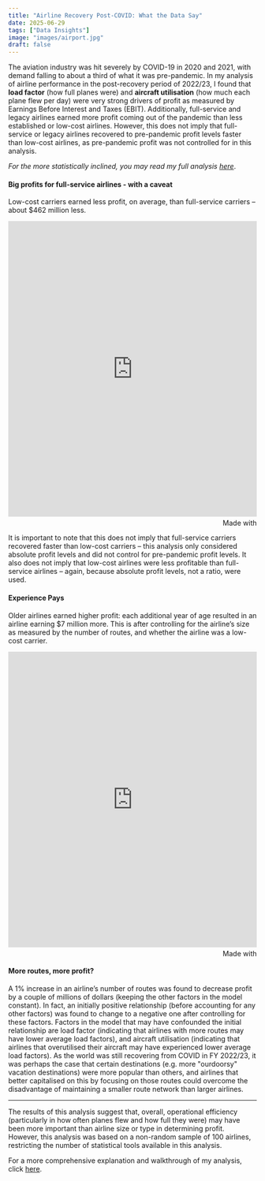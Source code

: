 ```yaml
---
title: "Airline Recovery Post-COVID: What the Data Say"
date: 2025-06-29
tags: ["Data Insights"]
image: "images/airport.jpg"
draft: false
---
```


The aviation industry was hit severely by COVID-19 in 2020 and 2021, with demand falling to about a third of what it was pre-pandemic.  In my analysis of airline performance in the post-recovery period of 2022/23, I found that **load factor** (how full planes were) and **aircraft utilisation** (how much each plane flew per day) were very strong drivers of profit as measured by Earnings Before Interest and Taxes (EBIT). Additionally, full-service and legacy airlines earned more profit coming out of the pandemic than less established or low-cost airlines. However, this does not imply that full-service or legacy airlines recovered to pre-pandemic profit levels faster than low-cost airlines, as pre-pandemic profit was not controlled for in this analysis.

*For the more statistically inclined, you may read my full analysis [here](https://nbviewer.org/github/darrendube/airline-profitability-analysis/blob/main/notebook.ipynb)*.

#### Big profits for full-service airlines - with a caveat

Low-cost carriers earned less profit, on average, than full-service carriers – about $462 million less. 

<iframe src='https://flo.uri.sh/visualisation/23998049/embed' title='Interactive or visual content' class='flourish-embed-iframe' frameborder='0' scrolling='no' style='width:100%;height:600px;' sandbox='allow-same-origin allow-forms allow-scripts allow-downloads allow-popups allow-popups-to-escape-sandbox allow-top-navigation-by-user-activation'></iframe><div style='width:100%!;margin-top:4px!important;text-align:right!important;'><a class='flourish-credit' href='https://public.flourish.studio/visualisation/23998049/?utm_source=embed&utm_campaign=visualisation/23998049' target='_top' style='text-decoration:none!important'><img alt='Made with Flourish' src='https://public.flourish.studio/resources/made_with_flourish.svg' style='width:105px!important;height:16px!important;border:none!important;margin:0!important;'> </a></div>

It is important to note that this does not imply that full-service carriers recovered faster than low-cost carriers – this analysis only considered absolute profit levels and did not control for pre-pandemic profit levels. It also does not imply that low-cost airlines were less profitable than full-service airlines – again, because absolute profit levels, not a ratio, were used.

#### Experience Pays

Older airlines earned higher profit: each additional year of age resulted in an airline earning $7 million more. This is after controlling for the airline’s size as measured by the number of routes, and whether the airline was a low-cost carrier. 

<iframe src='https://flo.uri.sh/visualisation/23999474/embed' title='Interactive or visual content' class='flourish-embed-iframe' frameborder='0' scrolling='no' style='width:100%;height:600px;' sandbox='allow-same-origin allow-forms allow-scripts allow-downloads allow-popups allow-popups-to-escape-sandbox allow-top-navigation-by-user-activation'></iframe><div style='width:100%!;margin-top:4px!important;text-align:right!important;'><a class='flourish-credit' href='https://public.flourish.studio/visualisation/23999474/?utm_source=embed&utm_campaign=visualisation/23999474' target='_top' style='text-decoration:none!important'><img alt='Made with Flourish' src='https://public.flourish.studio/resources/made_with_flourish.svg' style='width:105px!important;height:16px!important;border:none!important;margin:0!important;'> </a></div>

#### More routes, more profit?

A 1% increase in an airline’s number of routes was found to decrease profit by a couple of millions of dollars (keeping the other factors in the model constant). In fact, an initially positive relationship (before accounting for any other factors) was found to change to a negative one after controlling for these factors. Factors in the model that may have confounded the initial relationship are load factor (indicating that airlines with more routes may have lower average load factors), and aircraft utilisation (indicating that airlines that overutilised their aircraft may have experienced lower average load factors). As the world was still recovering from COVID in FY 2022/23, it was perhaps the case that certain destinations (e.g. more "ourdoorsy" vacation destinations) were more popular than others, and airlines that better capitalised on this by focusing on those routes could overcome the disadvantage of maintaining a smaller route network than larger airlines.

***

The results of this analysis suggest that, overall, operational efficiency (particularly in how often planes flew and how full they were) may have been more important than airline size or type in determining profit. However, this analysis was based on a non-random sample of 100 airlines, restricting the number of statistical tools available in this analysis.

For a more comprehensive explanation and walkthrough of my analysis, click [here](https://nbviewer.org/github/darrendube/airline-profitability-analysis/blob/main/notebook.ipynb).
